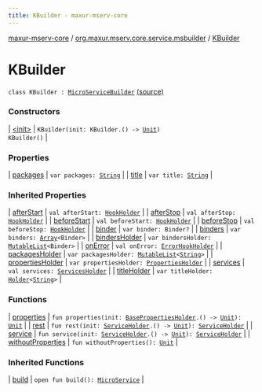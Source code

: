 ```yaml
---
title: KBuilder - maxur-mserv-core
---
```


[maxur-mserv-core](../../index.html) / [org.maxur.mserv.core.service.msbuilder](../index.html) / [KBuilder](.)

# KBuilder

`class KBuilder : `[`MicroServiceBuilder`](../-micro-service-builder/index.html) [(source)](https://github.com/myunusov/maxur-mserv/tree/master/maxur-mserv-core/src/main/kotlin/org/maxur/mserv/core/service/msbuilder/Kotlin.kt#L10)

### Constructors

| [&lt;init&gt;](-init-.html) | `KBuilder(init: KBuilder.() -> `[`Unit`](https://kotlinlang.org/api/latest/jvm/stdlib/kotlin/-unit/index.html)`)`<br>`KBuilder()` |

### Properties

| [packages](packages.html) | `var packages: `[`String`](https://kotlinlang.org/api/latest/jvm/stdlib/kotlin/-string/index.html) |
| [title](title.html) | `var title: `[`String`](https://kotlinlang.org/api/latest/jvm/stdlib/kotlin/-string/index.html) |

### Inherited Properties

| [afterStart](../-micro-service-builder/after-start.html) | `val afterStart: `[`HookHolder`](../-hook-holder/index.html) |
| [afterStop](../-micro-service-builder/after-stop.html) | `val afterStop: `[`HookHolder`](../-hook-holder/index.html) |
| [beforeStart](../-micro-service-builder/before-start.html) | `val beforeStart: `[`HookHolder`](../-hook-holder/index.html) |
| [beforeStop](../-micro-service-builder/before-stop.html) | `val beforeStop: `[`HookHolder`](../-hook-holder/index.html) |
| [binder](../-micro-service-builder/binder.html) | `var binder: Binder?` |
| [binders](../-micro-service-builder/binders.html) | `var binders: `[`Array`](https://kotlinlang.org/api/latest/jvm/stdlib/kotlin/-array/index.html)`<Binder>` |
| [bindersHolder](../-micro-service-builder/binders-holder.html) | `var bindersHolder: `[`MutableList`](https://kotlinlang.org/api/latest/jvm/stdlib/kotlin.collections/-mutable-list/index.html)`<Binder>` |
| [onError](../-micro-service-builder/on-error.html) | `val onError: `[`ErrorHookHolder`](../-error-hook-holder/index.html) |
| [packagesHolder](../-micro-service-builder/packages-holder.html) | `var packagesHolder: `[`MutableList`](https://kotlinlang.org/api/latest/jvm/stdlib/kotlin.collections/-mutable-list/index.html)`<`[`String`](https://kotlinlang.org/api/latest/jvm/stdlib/kotlin/-string/index.html)`>` |
| [propertiesHolder](../-micro-service-builder/properties-holder.html) | `var propertiesHolder: `[`PropertiesHolder`](../-properties-holder/index.html) |
| [services](../-micro-service-builder/services.html) | `val services: `[`ServicesHolder`](../-services-holder/index.html) |
| [titleHolder](../-micro-service-builder/title-holder.html) | `var titleHolder: `[`Holder`](../../org.maxur.mserv.core.domain/-holder/index.html)`<`[`String`](https://kotlinlang.org/api/latest/jvm/stdlib/kotlin/-string/index.html)`>` |

### Functions

| [properties](properties.html) | `fun properties(init: `[`BasePropertiesHolder`](../-properties-holder/-base-properties-holder/index.html)`.() -> `[`Unit`](https://kotlinlang.org/api/latest/jvm/stdlib/kotlin/-unit/index.html)`): `[`Unit`](https://kotlinlang.org/api/latest/jvm/stdlib/kotlin/-unit/index.html) |
| [rest](rest.html) | `fun rest(init: `[`ServiceHolder`](../-service-holder/index.html)`.() -> `[`Unit`](https://kotlinlang.org/api/latest/jvm/stdlib/kotlin/-unit/index.html)`): `[`ServiceHolder`](../-service-holder/index.html) |
| [service](service.html) | `fun service(init: `[`ServiceHolder`](../-service-holder/index.html)`.() -> `[`Unit`](https://kotlinlang.org/api/latest/jvm/stdlib/kotlin/-unit/index.html)`): `[`ServiceHolder`](../-service-holder/index.html) |
| [withoutProperties](without-properties.html) | `fun withoutProperties(): `[`Unit`](https://kotlinlang.org/api/latest/jvm/stdlib/kotlin/-unit/index.html) |

### Inherited Functions

| [build](../-micro-service-builder/build.html) | `open fun build(): `[`MicroService`](../../org.maxur.mserv.core/-micro-service/index.html) |

